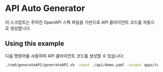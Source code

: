 # API Auto Generator

이 스크립트는 주어진 OpenAPI 스펙 파일을 기반으로 API 클라이언트 코드를 자동으로 생성합니다.

## Using this example

다음 명령어를 사용하여 API 클라이언트 코드를 생성할 수 있습니다:

```sh
./cmd/generateAPI/generateAPI.sh -input ./api/demo.yaml -output apps/tech-blog-app/src/lib/api/demo